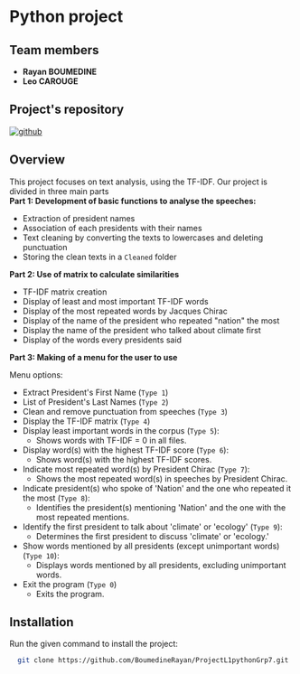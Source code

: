 # Python project

## Team members
- **Rayan BOUMEDINE**
- **Leo CAROUGE**

## Project's repository

[![github](https://img.shields.io/badge/Project's_link-black?style=for-the-badge&logo=github&logoColor=white)](https://github.com/BoumedineRayan/ProjectL1pythonGrp7)

## Overview

This project focuses on text analysis, using the TF-IDF. Our project is divided in three main parts   
**Part 1: Development of basic functions to analyse the speeches:**
- Extraction of president names 
- Association of each presidents with their names
- Text cleaning by converting the texts to lowercases and deleting punctuation
- Storing the clean texts in a `Cleaned` folder

**Part 2: Use of matrix to calculate similarities**
- TF-IDF matrix creation
- Display of least and most important TF-IDF words
- Display of the most repeated words by Jacques Chirac
- Display of the name of the president who repeated "nation" the most
- Display the name of the president who talked about climate first
- Display of the words every presidents said

**Part 3: Making of a menu for the user to use**

Menu options: 
- Extract President's First Name (`Type 1`)
- List of President's Last Names (`Type 2`)
- Clean and remove punctuation from speeches (`Type 3`)
- Display the TF-IDF matrix (`Type 4`)
- Display least important words in the corpus (`Type 5`):
    - Shows words with TF-IDF = 0 in all files.
- Display word(s) with the highest TF-IDF score (`Type 6`):
    - Shows word(s) with the highest TF-IDF scores.
- Indicate most repeated word(s) by President Chirac (`Type 7`):
    - Shows the most repeated word(s) in speeches by President Chirac.
- Indicate president(s) who spoke of 'Nation' and the one who repeated it the most (`Type 8`):
    - Identifies the president(s) mentioning 'Nation' and the one with the most repeated mentions.
- Identify the first president to talk about 'climate' or 'ecology' (`Type 9`):
    - Determines the first president to discuss 'climate' or 'ecology.'
- Show words mentioned by all presidents (except unimportant words) (`Type 10`):
    - Displays words mentioned by all presidents, excluding unimportant words.
- Exit the program (`Type 0`)
    - Exits the program.



## Installation 
Run the given command to install the project:

```bash
  git clone https://github.com/BoumedineRayan/ProjectL1pythonGrp7.git
```



